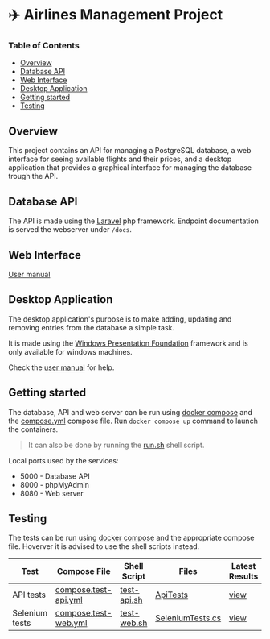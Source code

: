 # :airplane: Airlines Management Project

### Table of Contents
- [Overview](#overview)
- [Database API](#database-api)
- [Web Interface](#web-interface)
- [Desktop Application](#desktop-application)
- [Getting started](#getting-started)
- [Testing](#testing)

## Overview

This project contains an API for managing a PostgreSQL database, a web interface for seeing available flights and their prices, and a desktop application that provides a graphical interface for managing the database trough the API.

## Database API

The API is made using the [Laravel](https://laravel.com/) php framework.
Endpoint documentation is served the webserver under `/docs`.

## Web Interface

[User manual](./AirlinesWeb/README.md)

## Desktop Application

The desktop application's purpose is to make adding, updating and removing entries from the database a simple task.

It is made using the [Windows Presentation Foundation](https://github.com/dotnet/wpf) framework and is only available for windows machines.

Check the [user manual](./docs/desktop-app-manual.md) for help.

## Getting started

The database, API and web server can be run using [docker compose](https://github.com/docker/compose) and the [compose.yml](./compose.yml) compose file.
Run `docker compose up` command to launch the containers.
> It can also be done by running the [run.sh](./run.sh) shell script.

Local ports used by the services:
- 5000 - Database API
- 8000 - phpMyAdmin
- 8080 - Web server

## Testing

The tests can be run using [docker compose](https://github.com/docker/compose) and the appropriate compose file. Hoverver it is advised to use the shell scripts instead.

| Test | Compose File | Shell Script | Files | Latest Results |
| --- | --- | --- | --- | --- |
| API tests | [compose.test-api.yml](./testing/api/compose.yml) | [test-api.sh](./test-api.sh) | [ApiTests](./AirlinesAPI.Tests) | [view](./docs/api-test-results.md) |
| Selenium tests | [compose.test-web.yml](./compose.test-web.yml) | [test-web.sh](./test-web.sh) | [SeleniumTests.cs](./AirlinesWeb.Tests/SeleniumTests.cs) | [view](./AirlinesWebTest/README.md) |
